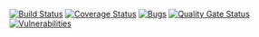 [![Build Status](https://travis-ci.com/evolkova01/testing1.svg?branch=master)](https://travis-ci.com/evolkova01/testing1)
[![Coverage Status](https://coveralls.io/repos/github/evolkova01/testing1/badge.svg?branch=master)](https://coveralls.io/github/evolkova01/testing1?branch=master)
[![Bugs](https://sonarcloud.io/api/project_badges/measure?project=evolkova01_testing1&metric=bugs)](https://sonarcloud.io/dashboard?id=evolkova01_testing1)
[![Quality Gate Status](https://sonarcloud.io/api/project_badges/measure?project=evolkova01_testing1&metric=alert_status)](https://sonarcloud.io/dashboard?id=evolkova01_testing1)
[![Vulnerabilities](https://sonarcloud.io/api/project_badges/measure?project=evolkova01_testing1&metric=vulnerabilities)](https://sonarcloud.io/dashboard?id=evolkova01_testing1)
